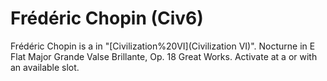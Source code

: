 # Frédéric Chopin (Civ6)

Frédéric Chopin is a in "[Civilization%20VI](Civilization VI)".
 Nocturne in E Flat Major
 Grande Valse Brillante, Op. 18
Great Works.
Activate at a or with an available slot.